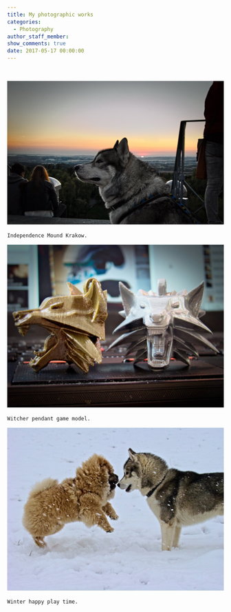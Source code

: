 ```yaml
---
title: My photographic works
categories:
  - Photography
author_staff_member:
show_comments: true
date: 2017-05-17 00:00:00
---
```



&nbsp;

![](/uploads/versions/12119922-10203673930128146-1839135821827577388-o---x----2048-1355x---.jpg)

```
Independence Mound Krakow.
```

![](/uploads/versions/11088356-10202708079222477-2160229429342558512-o---x----2048-1536x---.jpg)

```
Witcher pendant game model.
```

![](/uploads/versions/10847265-10202394214016043-7482362733998165948-o---x----2048-1536x---.jpg)

```
​Winter happy play time.
```
